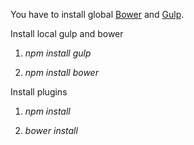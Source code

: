 You have to install global [Bower](http://bower.io/) and [Gulp](http://gulpjs.com/).

Install local gulp and bower

1. *npm install gulp*

2. *npm install bower*

Install plugins

1. *npm install*

2. *bower install*